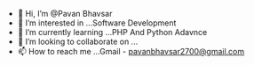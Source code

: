 - 👋 Hi, I’m  @Pavan Bhavsar
- 👀 I’m interested in ...Software Development
- 🌱 I’m currently learning ...PHP And Python Adavnce
- 💞️ I’m looking to collaborate on ...
- 📫 How to reach me ...Gmail - pavanbhavsar2700@gmail.com

<!---
pavan2700/pavan2700 is a ✨ special ✨ repository because its `README.md` (this file) appears on your GitHub profile.
You can click the Preview link to take a look at your changes.
--->
